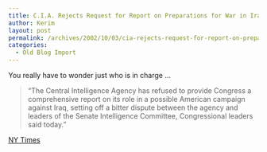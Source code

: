 ```yaml
---
title: C.I.A. Rejects Request for Report on Preparations for War in Iraq
author: Kerim
layout: post
permalink: /archives/2002/10/03/cia-rejects-request-for-report-on-preparations-for-war-in-iraq/
categories:
  - Old Blog Import
---
```

You really have to wonder just who is in charge &#8230;


>   &#8220;The Central Intelligence Agency has refused to provide Congress a comprehensive report on its role in a possible American campaign against Iraq, setting off a bitter dispute between the agency and leaders of the Senate Intelligence Committee, Congressional leaders said today.&#8221;


<a href="http://www.nytimes.com/2002/10/03/politics/03INTE.html" onclick="_gaq.push(['_trackEvent', 'outbound-article', 'http://www.nytimes.com/2002/10/03/politics/03INTE.html', 'NY Times']);" >NY Times</a>

